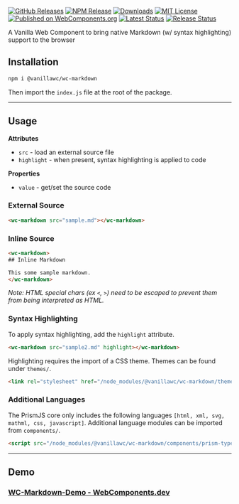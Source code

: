 [![GitHub Releases](https://img.shields.io/github/release/vanillawc/wc-markdown.svg)](https://github.com/vanillawc/wc-markdown/releases)
[![NPM Release](https://badgen.net/npm/v/@vanillawc/wc-markdown)](https://www.npmjs.com/package/@vanillawc/wc-markdown)
[![Downloads](https://badgen.net/npm/dt/@vanillawc/wc-markdown)](https://www.npmjs.com/package/@vanillawc/wc-markdown)
[![MIT License](https://img.shields.io/badge/license-MIT-blue.svg)](https://raw.githubusercontent.com/vanillawc/wc-markdown/master/LICENSE)
[![Published on WebComponents.org](https://img.shields.io/badge/webcomponents.org-published-blue.svg)](https://www.webcomponents.org/element/@vanillawc/wc-markdown)
[![Latest Status](https://github.com/vanillawc/wc-markdown/workflows/Latest/badge.svg)](https://github.com/vanillawc/wc-markdown/actions)
[![Release Status](https://github.com/vanillawc/wc-markdown/workflows/Release/badge.svg)](https://github.com/vanillawc/wc-markdown/actions)

A Vanilla Web Component to bring native Markdown (w/ syntax highlighting) support to the browser

## Installation

```sh
npm i @vanillawc/wc-markdown
```

Then import the `index.js` file at the root of the package.

-----

## Usage

**Attributes**

- `src` - load an external source file
- `highlight` - when present, syntax highlighting is applied to code

**Properties**

- `value` - get/set the source code

### External Source

```html
<wc-markdown src="sample.md"></wc-markdown>
```

### Inline Source

```html
<wc-markdown>
## Inline Markdown

This some sample markdown.
</wc-markdown>
```
*Note: HTML special chars (ex `<`, `>`) need to be escaped to prevent them from being interpreted as HTML.*

### Syntax Highlighting

To apply syntax highlighting, add the `highlight` attribute.

```html
<wc-markdown src="sample2.md" highlight></wc-markdown>
```

Highlighting requires the import of a CSS theme. Themes can be found under `themes/`.

```html
<link rel="stylesheet" href="/node_modules/@vanillawc/wc-markdown/themes/prism-okaidia.css">
```

### Additional Languages

The PrismJS core only includes the following languages `[html, xml, svg, mathml, css, javascript]`. Additional language modules can be imported from `components/`.

```html
<script src="/node_modules/@vanillawc/wc-markdown/components/prism-typescript.min.js"></script>
```

-----

## Demo

### [WC-Markdown-Demo - WebComponents.dev](https://webcomponents.dev/edit/FxoojbLdYqBJVJj4Tsex?sv=1&pm=1)
